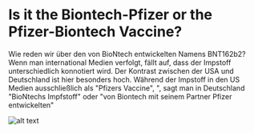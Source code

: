 # Is it the Biontech-Pfizer or the Pfizer-Biontech Vaccine?

Wie reden wir über den von BioNtech entwickelten Namens BNT162b2?
Wenn man international Medien verfolgt, fällt auf, dass der Impstoff unterschiedlich konnotiert wird. Der Kontrast zwischen der USA und Deutschland ist hier besonders hoch.
Während der Impstoff in den US Medien ausschließlich als "Pfizers Vaccine", ", sagt man in Deutschland "BioNtechs Impfstoff" oder "von Biontech mit seinem Partner Pfizer entwickelten"


![alt text](https://cdn.searchenginejournal.com/wp-content/uploads/2020/05/reverse-image-search-your-complete-guide-5ef5f5435f949-1520x800.png)
